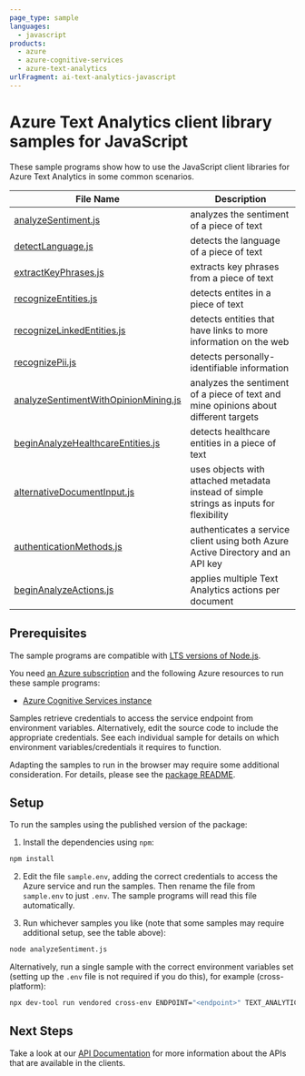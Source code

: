 ```yaml
---
page_type: sample
languages:
  - javascript
products:
  - azure
  - azure-cognitive-services
  - azure-text-analytics
urlFragment: ai-text-analytics-javascript
---
```


# Azure Text Analytics client library samples for JavaScript

These sample programs show how to use the JavaScript client libraries for Azure Text Analytics in some common scenarios.

| **File Name**                                                             | **Description**                                                                         |
| ------------------------------------------------------------------------- | --------------------------------------------------------------------------------------- |
| [analyzeSentiment.js][analyzesentiment]                                   | analyzes the sentiment of a piece of text                                               |
| [detectLanguage.js][detectlanguage]                                       | detects the language of a piece of text                                                 |
| [extractKeyPhrases.js][extractkeyphrases]                                 | extracts key phrases from a piece of text                                               |
| [recognizeEntities.js][recognizeentities]                                 | detects entites in a piece of text                                                      |
| [recognizeLinkedEntities.js][recognizelinkedentities]                     | detects entities that have links to more information on the web                         |
| [recognizePii.js][recognizepii]                                           | detects personally-identifiable information                                             |
| [analyzeSentimentWithOpinionMining.js][analyzesentimentwithopinionmining] | analyzes the sentiment of a piece of text and mine opinions about different targets     |
| [beginAnalyzeHealthcareEntities.js][beginanalyzehealthcareentities]       | detects healthcare entities in a piece of text                                          |
| [alternativeDocumentInput.js][alternativedocumentinput]                   | uses objects with attached metadata instead of simple strings as inputs for flexibility |
| [authenticationMethods.js][authenticationmethods]                         | authenticates a service client using both Azure Active Directory and an API key         |
| [beginAnalyzeActions.js][beginanalyzeactions]                             | applies multiple Text Analytics actions per document                                    |

## Prerequisites

The sample programs are compatible with [LTS versions of Node.js](https://github.com/nodejs/release#release-schedule).

You need [an Azure subscription][freesub] and the following Azure resources to run these sample programs:

- [Azure Cognitive Services instance][createinstance_azurecognitiveservicesinstance]

Samples retrieve credentials to access the service endpoint from environment variables. Alternatively, edit the source code to include the appropriate credentials. See each individual sample for details on which environment variables/credentials it requires to function.

Adapting the samples to run in the browser may require some additional consideration. For details, please see the [package README][package].

## Setup

To run the samples using the published version of the package:

1. Install the dependencies using `npm`:

```bash
npm install
```

2. Edit the file `sample.env`, adding the correct credentials to access the Azure service and run the samples. Then rename the file from `sample.env` to just `.env`. The sample programs will read this file automatically.

3. Run whichever samples you like (note that some samples may require additional setup, see the table above):

```bash
node analyzeSentiment.js
```

Alternatively, run a single sample with the correct environment variables set (setting up the `.env` file is not required if you do this), for example (cross-platform):

```bash
npx dev-tool run vendored cross-env ENDPOINT="<endpoint>" TEXT_ANALYTICS_API_KEY="<text analytics api key>" node analyzeSentiment.js
```

## Next Steps

Take a look at our [API Documentation][apiref] for more information about the APIs that are available in the clients.

[analyzesentiment]: https://github.com/Azure/azure-sdk-for-js/blob/main/sdk/textanalytics/ai-text-analytics/samples/v5/javascript/analyzeSentiment.js
[detectlanguage]: https://github.com/Azure/azure-sdk-for-js/blob/main/sdk/textanalytics/ai-text-analytics/samples/v5/javascript/detectLanguage.js
[extractkeyphrases]: https://github.com/Azure/azure-sdk-for-js/blob/main/sdk/textanalytics/ai-text-analytics/samples/v5/javascript/extractKeyPhrases.js
[recognizeentities]: https://github.com/Azure/azure-sdk-for-js/blob/main/sdk/textanalytics/ai-text-analytics/samples/v5/javascript/recognizeEntities.js
[recognizelinkedentities]: https://github.com/Azure/azure-sdk-for-js/blob/main/sdk/textanalytics/ai-text-analytics/samples/v5/javascript/recognizeLinkedEntities.js
[recognizepii]: https://github.com/Azure/azure-sdk-for-js/blob/main/sdk/textanalytics/ai-text-analytics/samples/v5/javascript/recognizePii.js
[analyzesentimentwithopinionmining]: https://github.com/Azure/azure-sdk-for-js/blob/main/sdk/textanalytics/ai-text-analytics/samples/v5/javascript/analyzeSentimentWithOpinionMining.js
[beginanalyzehealthcareentities]: https://github.com/Azure/azure-sdk-for-js/blob/main/sdk/textanalytics/ai-text-analytics/samples/v5/javascript/beginAnalyzeHealthcareEntities.js
[alternativedocumentinput]: https://github.com/Azure/azure-sdk-for-js/blob/main/sdk/textanalytics/ai-text-analytics/samples/v5/javascript/alternativeDocumentInput.js
[authenticationmethods]: https://github.com/Azure/azure-sdk-for-js/blob/main/sdk/textanalytics/ai-text-analytics/samples/v5/javascript/authenticationMethods.js
[beginanalyzeactions]: https://github.com/Azure/azure-sdk-for-js/blob/main/sdk/textanalytics/ai-text-analytics/samples/v5/javascript/beginAnalyzeActions.js
[apiref]: https://docs.microsoft.com/javascript/api/@azure/ai-text-analytics
[freesub]: https://azure.microsoft.com/free/
[createinstance_azurecognitiveservicesinstance]: https://docs.microsoft.com/azure/cognitive-services/cognitive-services-apis-create-account
[package]: https://github.com/Azure/azure-sdk-for-js/tree/main/sdk/textanalytics/ai-text-analytics/README.md
